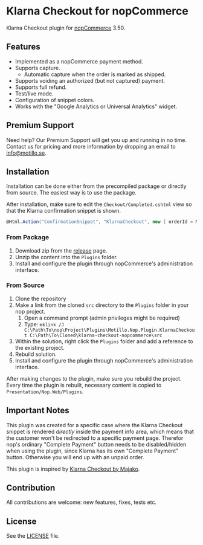 # Klarna Checkout for nopCommerce

Klarna Checkout plugin for [nopCommerce](http://nopcommerce.codeplex.com/) 3.50.

## Features

- Implemented as a nopCommerce payment method.
- Supports capture.
   - Automatic capture when the order is marked as shipped.
- Supports voiding an authorized (but not captured) payment.
- Supports full refund.
- Test/live mode.
- Configuration of snippet colors.
- Works with the "Google Analytics or Universal Analytics" widget.

## Premium Support
 
Need help? Our Premium Support will get you up and running in no time. Contact us for pricing and more information by dropping an email to [info@motillo.se](mailto:info@motillo.se).

## Installation

Installation can be done either from the precompiled package or directly from source. The easiest way is to use the package.

After installation, make sure to edit the `Checkout/Completed.cshtml` view so that the Klarna confirmation snippet is shown.

```csharp
@Html.Action("ConfirmationSnippet", "KlarnaCheckout", new { orderId = Model.OrderId })
```

### From Package

1. Download zip from the [release](https://github.com/Motillo/klarna-checkout-nopcommerce/releases) page.
2. Unzip the content into the `Plugins` folder.
3. Install and configure the plugin through nopCommerce's administration interface.

### From Source

1. Clone the repository
2. Make a link from the cloned `src` directory to the `Plugins` folder in your nop project.  
    1. Open a command prompt (admin privileges might be required)
    2. Type: `mklink /J C:\Path\To\nop\Project\Plugins\Motillo.Nop.Plugin.KlarnaCheckout C:\Path\To\Cloned\klarna-checkout-nopcommerce\src`
3. Within the solution, right click the `Plugins` folder and add a reference to the existing project.
4. Rebuild solution.
5. Install and configure the plugin through nopCommerce's administration interface.

After making changes to the plugin, make sure you rebuild the project. Every time the plugin is rebuilt, necessary content is copied to `Presentation/Nop.Web/Plugins`.

## Important Notes

This plugin was created for a specific case where the Klarna Checkout snippet is rendered *directly* inside the payment info area,
which means that the customer won't be redirected to a specific payment page. Therefor nop's ordinary "Complete Payment" button needs to be
disabled/hidden when using the plugin, since Klarna has its own "Complete Payment" button. Otherwise you will end up with an unpaid order.

This plugin is inspired by [Klarna Checkout by Majako](https://github.com/martingust/klarna-checkout-nopcommerce).

## Contribution

All contributions are welcome: new features, fixes, tests etc.

## License

See the [LICENSE](LICENSE) file.
